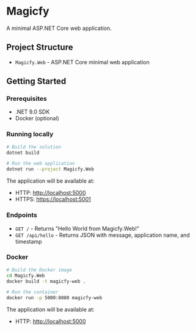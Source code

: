 # Magicfy

A minimal ASP.NET Core web application.

## Project Structure

- `Magicfy.Web` - ASP.NET Core minimal web application

## Getting Started

### Prerequisites

- .NET 9.0 SDK
- Docker (optional)

### Running locally

```bash
# Build the solution
dotnet build

# Run the web application
dotnet run --project Magicfy.Web
```

The application will be available at:

- HTTP: <http://localhost:5000>
- HTTPS: <https://localhost:5001>

### Endpoints

- `GET /` - Returns "Hello World from Magicfy.Web!"
- `GET /api/hello` - Returns JSON with message, application name, and timestamp

### Docker

```bash
# Build the Docker image
cd Magicfy.Web
docker build -t magicfy-web .

# Run the container
docker run -p 5000:8080 magicfy-web
```

The application will be available at:

- HTTP: <http://localhost:5000>
